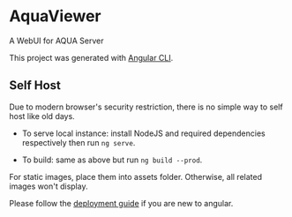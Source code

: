 # AquaViewer

A WebUI for AQUA Server

This project was generated with [Angular CLI](https://github.com/angular/angular-cli).

## Self Host
Due to modern browser's security restriction, there is no simple way to self host like old days.

- To serve local instance: install NodeJS and required dependencies respectively then run `ng serve`.

- To build: same as above but run `ng build --prod`.

For static images, place them into assets folder. Otherwise, all related images won't display.

Please follow the [deployment guide](https://angular.io/guide/deployment) if you are new to angular.
